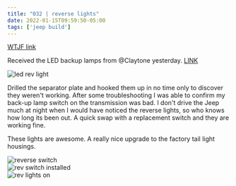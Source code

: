 ```yaml
---
title: "032 | reverse lights"
date: 2022-01-15T09:59:50-05:00
tags: ['jeep build']
---
```

[WTJF link](https://wranglertjforum.com/threads/prndls-tj-build-ii-the-green-one.55717/post-1041569)

Received the LED backup lamps from @Claytone yesterday. [LINK](https://wranglertjforum.com/threads/led-backup-lights.57845/)

![led rev light](/jeep/build-thread/img/PXL_20220114_225439367.MP.jpg)  

Drilled the separator plate and hooked them up in no time only to discover they weren't working. After some troubleshooting I was able to confirm my back-up lamp switch on the transmission was bad. I don't drive the Jeep much at night when I would have noticed the reverse lights, so who knows how long its been out. A quick swap with a replacement switch and they are working fine.

These lights are awesome. A really nice upgrade to the factory tail light housings.

![reverse switch](/jeep/build-thread/img/PXL_20220115_172616967.MP.jpg)  
![rev switch installed ](/jeep/build-thread/img/PXL_20220115_172646158.MP.jpg)  
![rev lights on](/jeep/build-thread/img/PXL_20220115_172527482.MP.jpg)  
